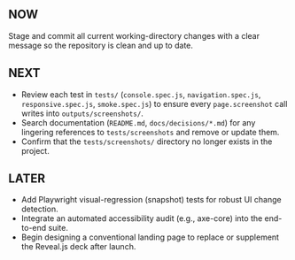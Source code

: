 ## NOW

Stage and commit all current working-directory changes with a clear message so the repository is clean and up to date.

## NEXT

- Review each test in `tests/` (`console.spec.js`, `navigation.spec.js`, `responsive.spec.js`, `smoke.spec.js`) to ensure every `page.screenshot` call writes into `outputs/screenshots/`.  
- Search documentation (`README.md`, `docs/decisions/*.md`) for any lingering references to `tests/screenshots` and remove or update them.  
- Confirm that the `tests/screenshots/` directory no longer exists in the project.

## LATER

- Add Playwright visual-regression (snapshot) tests for robust UI change detection.  
- Integrate an automated accessibility audit (e.g., axe-core) into the end-to-end suite.  
- Begin designing a conventional landing page to replace or supplement the Reveal.js deck after launch.